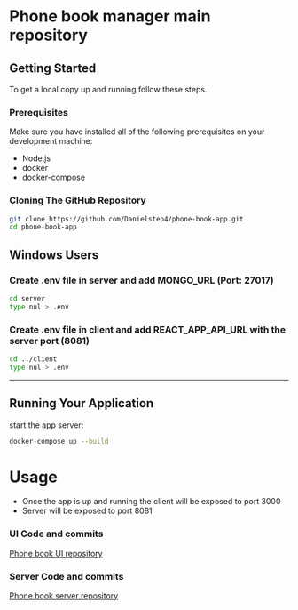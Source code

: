 # Phone book manager main repository 

## Getting Started
To get a local copy up and running follow these steps.

### Prerequisites
Make sure you have installed all of the following prerequisites on your development machine:
* Node.js
* docker
* docker-compose

### Cloning The GitHub Repository

```sh
git clone https://github.com/Danielstep4/phone-book-app.git
cd phone-book-app

```
## Windows Users
### Create .env file in server and add MONGO_URL (Port: 27017)
```sh
cd server
type nul > .env

```
### Create .env file in client and add REACT_APP_API_URL with the server port (8081)
```sh
cd ../client
type nul > .env

```

<hr>

## Running Your Application 
start the app server:

```bash
docker-compose up --build
```

# Usage 
- Once the app is up and running the client will be exposed to port 3000
- Server will be exposed to port 8081
  

### UI Code and commits
[Phone book UI repository](https://github.com/danielstep4/phone-book-ui)
### Server Code and commits
[Phone book server repository](https://github.com/danielstep4/phone-book-server)
